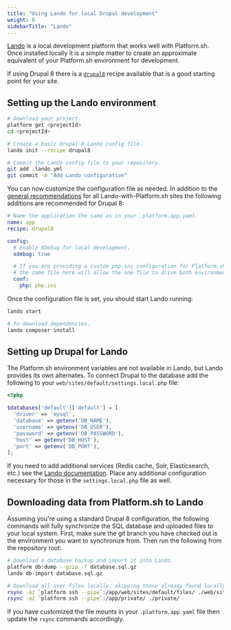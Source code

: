```yaml
---
title: "Using Lando for local Drupal development"
weight: 8
sidebarTitle: "Lando"
---
```


[Lando](/development/local/lando.md) is a local development platform that works well with Platform.sh.  Once installed locally it is a simple matter to create an approximate equivalent of your Platform.sh environment for development.

If using Drupal 8 there is a [`drupal8`](https://docs.devwithlando.io/tutorials/drupal8.html) recipe available that is a good starting point for your site.

## Setting up the Lando environment

```bash
# Download your project.
platform get <projectId>
cd <projectId>

# Create a basic Drupal 8 Lando config file.
lando init --recipe drupal8

# Commit the Lando config file to your repository.
git add .lando.yml
git commit -m "Add Lando configuration"
```

You can now customize the configuration file as needed.  In addition to the [general recommendations](/development/local/lando.md#lando-yml-configuration) for all Lando-with-Platform.sh sites the following additions are recommended for Drupal 8:

```yaml
# Name the application the same as in your .platform.app.yaml.
name: app
recipe: drupal8

config:
  # Enable XDebug for local development.
  xdebug: true

  # If you are providing a custom php.ini configuration for Platform.sh, specifying
  # the same file here will allow the one file to drive both environments.
  conf:
    php: php.ini
```

Once the configuration file is set, you should start Lando running:

```bash
lando start

# To download dependencies.
lando composer install
```

## Setting up Drupal for Lando

The Platform.sh environment variables are not available in Lando, but Lando provides its own alternates.  To connect Drupal to the database add the following to your `web/sites/default/settings.local.php` file:

```php
<?php

$databases['default']['default'] = [
  'driver' => 'mysql',
  'database' => getenv('DB_NAME'),
  'username' => getenv('DB_USER'),
  'password' => getenv('DB_PASSWORD'),
  'host' => getenv('DB_HOST'),
  'port' => getenv('DB_PORT'),
];
```

If you need to add additional services (Redis cache, Solr, Elasticsearch, etc.) see the [Lando documentation](https://docs.lndo.io/config/services.html).  Place any additional configuration necessary for those in the `settings.local.php` file as well.

## Downloading data from Platform.sh to Lando

Assuming you're using a standard Drupal 8 configuration, the following commands will fully synchronize the SQL database and uploaded files to your local system.  First, make sure the git branch you have checked out is the environment you want to synchronize from.  Then run the following from the repository root:

```bash
# Download a database backup and import it into Lando.
platform db:dump --gzip -f database.sql.gz
lando db-import database.sql.gz

# Download all user files locally, skipping those already found locally.
rsync -az `platform ssh --pipe`:/app/web/sites/default/files/ ./web/sites/default/files/
rsync -az `platform ssh --pipe`:/app/private/ ./private/
```

If you have customized the file mounts in your `.platform.app.yaml` file then update the `rsync` commands accordingly.
